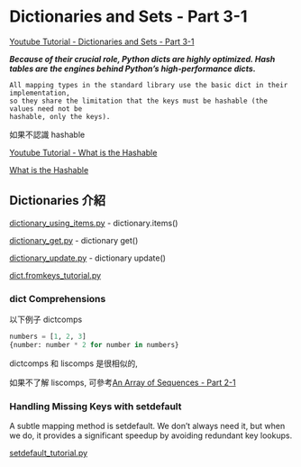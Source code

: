# Dictionaries and Sets - Part 3-1

[Youtube Tutorial - Dictionaries and Sets - Part 3-1]()

***Because of their crucial role, Python dicts are highly optimized. Hash tables are the engines behind Python’s high-performance dicts.***


```text
All mapping types in the standard library use the basic dict in their implementation,
so they share the limitation that the keys must be hashable (the values need not be
hashable, only the keys).
```

如果不認識 hashable

[Youtube Tutorial - What is the Hashable](https://youtu.be/-Qw3V2VoEQg)

[What is the Hashable](https://github.com/twtrubiks/fluent-python-notes/tree/master/what_is_the_hashable)

## Dictionaries 介紹


[dictionary_using_items.py](https://github.com/twtrubiks/python-notes/blob/master/dictionary_using_items.py) - dictionary.items()

[dictionary_get.py](https://github.com/twtrubiks/python-notes/blob/master/dictionary_get.py) - dictionary get()

[dictionary_update.py](https://github.com/twtrubiks/python-notes/blob/master/dictionary_update.py) - dictionary update()

[dict.fromkeys_tutorial.py](https://github.com/twtrubiks/python-notes/blob/master/dict.fromkeys_tutorial.py)

### dict Comprehensions

以下例子 dictcomps

```python
numbers = [1, 2, 3]
{number: number * 2 for number in numbers}
```

dictcomps 和 liscomps 是很相似的,

如果不了解 liscomps, 可參考[An Array of Sequences - Part 2-1](https://github.com/twtrubiks/fluent-python-notes/tree/master/A_Array_of_Sequences_part_2_1)

### Handling Missing Keys with setdefault

A subtle mapping method is setdefault. We don’t always need it, but when we do, it
provides a significant speedup by avoiding redundant key lookups.

[setdefault_tutorial.py](https://github.com/twtrubiks/python-notes/blob/master/setdefault_tutorial.py)

